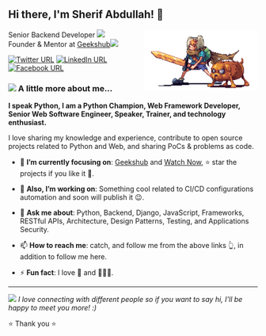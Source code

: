 <h2> Hi there, I'm Sherif Abdullah! 👋</h2>
<img align='right' src="https://raw.githubusercontent.com/selimdoyranli/selimdoyranli/master/preview.gif" width="230">
<p>Senior Backend Developer
 <img src="https://media.giphy.com/media/ZZg7C3MEglarBUqcoE/giphy.gif" width="30"></br>Founder & Mentor at <a href="https://geeks--hub.herokuapp.com/">Geekshub</a><img src="https://media.giphy.com/media/WUlplcMpOCEmTGBtBW/giphy.gif" width="30"> 
</p>

[![Twitter URL](https://img.shields.io/static/v1?color=blue&label=Twitter%20&logo=twitter&logoColor=white&style=for-the-badge&message=Follow)](https://twitter.com/_sherifabdullah)
[![LinkedIn URL](https://img.shields.io/static/v1?color=blue&label=linkedin&logo=linkedin&logoColor=white&style=for-the-badge&message=Connect)](www.linkedin.com/in/sherif-abdallah
)
[![Facebook URL](https://img.shields.io/static/v1?color=blue&label=Facebook&logo=Facebook&logoColor=white&style=for-the-badge&message=Connect)](https://www.facebook.com/sheerif.abdullah/)

### <img src="https://media.giphy.com/media/VgCDAzcKvsR6OM0uWg/giphy.gif" width="50"> A little more about me...

**I speak Python, I am a Python Champion, Web Framework Developer, Senior Web Software Engineer, Speaker, Trainer, and technology enthusiast.**

I love sharing my knowledge and experience, contribute to open source projects related to Python and Web, and sharing PoCs & problems as code.

- 🎯 **I’m currently focusing on**: [Geekshub](https://github.com/sherif-abdallah/Geekshub) and [Watch Now](https://github.com/sherif-abdallah/Watch-Now), ⭐️ star the projects if you like it 🤩.

- 🔭 **Also, I’m working on**: Something cool related to CI/CD configurations automation and soon will publish it 😉.

- 💬 **Ask me about**: Python, Backend, Django, JavaScript, Frameworks, RESTful APIs, Architecture, Design Patterns, Testing, and Applications Security.

- 📫 **How to reach me**: catch, and follow me from the above links 👆, in addition to follow me here.

- ⚡ **Fun fact**: I love 🍎 and 🧑🏻‍💻.

<hr/>

<img src="https://media.giphy.com/media/LnQjpWaON8nhr21vNW/giphy.gif" width="30"> <em>I love connecting with different people so if you want to say hi, I'll be happy to meet you more! :)</em>

⭐️ Thank you ⭐️
